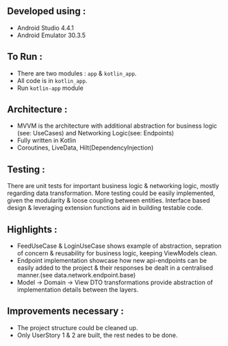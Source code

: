 ## Developed using  :
- Android Studio 4.4.1
- Android Emulator 30.3.5

## To Run :
 - There are two modules : `app` & `kotlin_app`.
 - All code is in `kotlin_app`.
 - Run `kotlin-app` module
 
## Architecture :
- MVVM is the architecture with additional abstraction for business logic (see: UseCases) and Networking Logic(see: Endpoints)
- Fully written in Kotlin 
- Coroutines, LiveData, Hilt(DependencyInjection)


## Testing :
There are unit tests for important business logic & networking logic, mostly regarding data transformation.
More testing could be easily implemented, given the modularity & loose coupling between entities.
Interface based design & leveraging extension functions aid in building testable code.

## Highlights :
- FeedUseCase & LoginUseCase shows example of abstraction, sepration of concern & reusability for business logic, keeping ViewModels clean.
- Endpoint implementation showcase how new api-endpoints can be easily added to the project & their responses be dealt in a centralised manner.(see data.network.endpoint.base)
- Model -> Domain -> View DTO transformations provide abstraction of implementation details between the layers.

## Improvements necessary :
- The project structure could be cleaned up.
- Only UserStory 1 & 2 are built, the rest nedes to be done.
